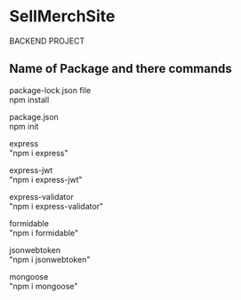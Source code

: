 # SellMerchSite
BACKEND PROJECT
## Name of Package and there commands
package-lock.json file <br/> npm install

package.json<br/> npm init

express<br/> "npm i express"

express-jwt<br/> "npm i express-jwt"

express-validator<br/> "npm i express-validator"

formidable<br/>"npm i formidable"

jsonwebtoken<br/> "npm i jsonwebtoken"

mongoose<br/>"npm i mongoose"
